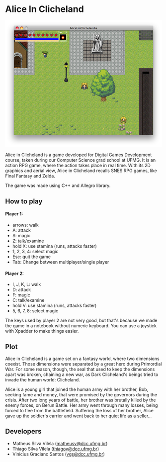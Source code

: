# Alice In Clicheland

![screenshot](screen.png)

Alice in Clicheland is a game developed for Digital Games Development course, taken during our Computer Science grad school at UFMG. It is an action RPG game, where the action takes place in real time. With its 2D graphics and aerial view, Alice in Clicheland recalls SNES RPG games, like Final Fantasy and Zelda.

The game was made using C++ and Allegro library.

## How to play

#### Player 1:
 - arrows: walk
 - A: attack
 - S: magic
 - Z: talk/examine
 - hold X: use stamina (runs, attacks faster)
 - 1, 2, 3, 4: select magic
 - Esc: quit the game
 - Tab: Change between multiplayer/single player

#### Player 2:
 - I, J, K, L: walk
 - D: attack
 - F: magic
 - C: talk/examine
 - hold V: use stamina (runs, attacks faster)
 - 5, 6, 7, 8: select magic

The keys used by player 2 are not very good, but that's because we made the game in a notebook without numeric keyboard. You can use a joystick with Xpadder to make things easier.

## Plot

Alice in Clicheland is a game set on a fantasy world, where two dimensions coexist. Those dimensions were separated by a great hero during Primordial War. For some reason, though, the seal that used to keep the dimensions apart was broken, chaining a new war, as Dark Clicheland's beings tried to invade the human world: Clicheland.

Alice is a young girl that joined the human army with her brother, Bob, seeking fame and money, that were promised by the governors during the crisis. After two long years of battle, her brother was brutally killed by the enemy forces, on Berun Battle. Her army went through many losses, being forced to flee from the battlefield. Suffering the loss of her brother, Alice gave up the soldier's carrier and went back to her quiet life as a seller...

## Developers

 - Matheus Silva Vilela (matheusv@dcc.ufmg.br)
 - Thiago Silva Vilela (thiagov@dcc.ufmg.br)
 - Vinicius Graciano Santos (vgs@dcc.ufmg.br)

